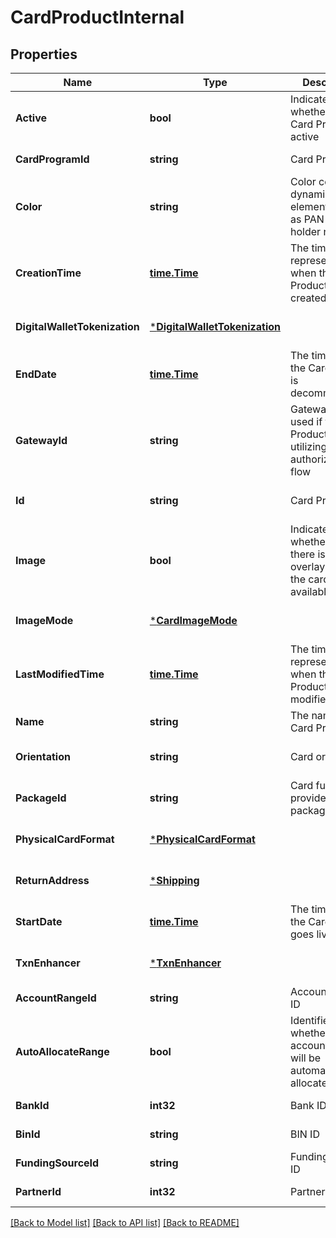 # CardProductInternal

## Properties
Name | Type | Description | Notes
------------ | ------------- | ------------- | -------------
**Active** | **bool** | Indicates whether the Card Product is active | [default to null]
**CardProgramId** | **string** | Card Program ID | [default to null]
**Color** | **string** | Color code for dynamic card elements such as PAN and card holder name | [optional] [default to null]
**CreationTime** | [**time.Time**](time.Time.md) | The timestamp representing when the Card Product was created | [optional] [default to null]
**DigitalWalletTokenization** | [***DigitalWalletTokenization**](digital_wallet_tokenization.md) |  | [optional] [default to null]
**EndDate** | [**time.Time**](time.Time.md) | The time when the Card Product is decommissioned | [optional] [default to null]
**GatewayId** | **string** | Gateway ID, used if the Card Product is utilizing FinTech authorization flow | [optional] [default to null]
**Id** | **string** | Card Product ID | [optional] [default to null]
**Image** | **bool** | Indicates whether or not there is an overlay image of the card product available | [optional] [default to null]
**ImageMode** | [***CardImageMode**](card_image_mode.md) |  | [optional] [default to null]
**LastModifiedTime** | [**time.Time**](time.Time.md) | The timestamp representing when the Card Product was last modified | [optional] [default to null]
**Name** | **string** | The name of the Card Product | [default to null]
**Orientation** | **string** | Card orientation | [optional] [default to null]
**PackageId** | **string** | Card fulfillment provider’s package ID | [optional] [default to null]
**PhysicalCardFormat** | [***PhysicalCardFormat**](physical_card_format.md) |  | [optional] [default to null]
**ReturnAddress** | [***Shipping**](shipping.md) |  | [optional] [default to null]
**StartDate** | [**time.Time**](time.Time.md) | The time when the Card Product goes live | [default to null]
**TxnEnhancer** | [***TxnEnhancer**](txn_enhancer.md) |  | [optional] [default to null]
**AccountRangeId** | **string** | Account Range ID | [default to null]
**AutoAllocateRange** | **bool** | Identifies whether a new account range will be automatically allocated | [default to null]
**BankId** | **int32** | Bank ID | [default to null]
**BinId** | **string** | BIN ID | [default to null]
**FundingSourceId** | **string** | Funding Source ID | [default to null]
**PartnerId** | **int32** | Partner ID | [default to null]

[[Back to Model list]](../README.md#documentation-for-models) [[Back to API list]](../README.md#documentation-for-api-endpoints) [[Back to README]](../README.md)


